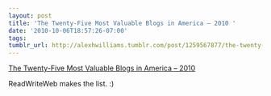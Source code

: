 ```yaml
---
layout: post
title: 'The Twenty-Five Most Valuable Blogs in America – 2010 '
date: '2010-10-06T18:57:26-07:00'
tags: 
tumblr_url: http://alexhwilliams.tumblr.com/post/1259567877/the-twenty-five-most-valuable-blogs-in-america-2010
---
```

<a href="http://247wallst.com/2010/10/05/the-twenty-five-most-valuable-blogs-in-america-2010/3/">The Twenty-Five Most Valuable Blogs in America – 2010 </a><br/><p>ReadWriteWeb makes the list. :)</p>
